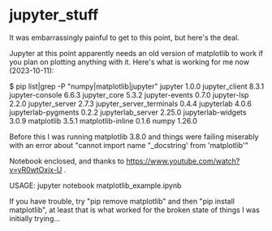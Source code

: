 # jupyter_stuff

It was embarrassingly painful to get to this point, but here's the deal.

Jupyter at this point apparently needs an old version of matplotlib to work if you plan on plotting anything with it.  Here's what is working for me now (2023-10-11):


$ pip list|grep -P "numpy|matplotlib|jupyter"
jupyter                   1.0.0
jupyter_client            8.3.1
jupyter-console           6.6.3
jupyter_core              5.3.2
jupyter-events            0.7.0
jupyter-lsp               2.2.0
jupyter_server            2.7.3
jupyter_server_terminals  0.4.4
jupyterlab                4.0.6
jupyterlab-pygments       0.2.2
jupyterlab_server         2.25.0
jupyterlab-widgets        3.0.9
matplotlib                3.5.1
matplotlib-inline         0.1.6
numpy                     1.26.0

Before this I was running matplotlib 3.8.0 and things were failing miserably with an error about "cannot import name "\_docstring' from 'matplotlib'"

Notebook enclosed, and thanks to https://www.youtube.com/watch?v=yR0wtOxjx-U .

USAGE:
jupyter notebook matplotlib_example.ipynb


If you have trouble, try "pip remove matplotlib" and then "pip install matplotlib", at least that is what worked for the broken state of things I was initially trying...
